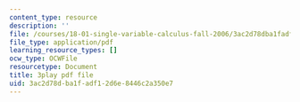 ```yaml
---
content_type: resource
description: ''
file: /courses/18-01-single-variable-calculus-fall-2006/3ac2d78dba1fadf12d6e8446c2a350e7_eRCN3daFCmU.pdf
file_type: application/pdf
learning_resource_types: []
ocw_type: OCWFile
resourcetype: Document
title: 3play pdf file
uid: 3ac2d78d-ba1f-adf1-2d6e-8446c2a350e7
---
```

